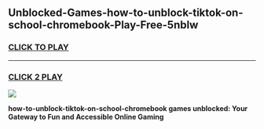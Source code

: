 
## Unblocked-Games-how-to-unblock-tiktok-on-school-chromebook-Play-Free-5nblw
<h3>
<a href="https://premium76.site?title=how-to-unblock-tiktok-on-school-chromebook&ref=12A">CLICK TO PLAY</a></h3>
<hr>

<h3>
<a href="https://premium76.site?title=how-to-unblock-tiktok-on-school-chromebook&ref=12A">CLICK 2 PLAY</a>
  
</h3>

<a href="https://premium76.site?title=how-to-unblock-tiktok-on-school-chromebook&ref=12A"><img src="https://clearcache.store/games.png"></a>


**how-to-unblock-tiktok-on-school-chromebook games unblocked: Your Gateway to Fun and Accessible Online Gaming**
